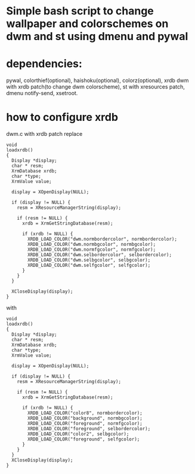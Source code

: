 # Simple bash script to change wallpaper and colorschemes on dwm and st using dmenu and pywal

# dependencies: 
pywal, colorthief(optional), haishoku(optional), colorz(optional), xrdb
dwm with xrdb patch(to change dwm colorscheme), st with xresources patch, dmenu
notify-send, xsetroot.

# how to configure xrdb
dwm.c with xrdb patch
replace 

```
void
loadxrdb()
{
  Display *display;
  char * resm;
  XrmDatabase xrdb;
  char *type;
  XrmValue value;

  display = XOpenDisplay(NULL);

  if (display != NULL) {
    resm = XResourceManagerString(display);

    if (resm != NULL) {
      xrdb = XrmGetStringDatabase(resm);

      if (xrdb != NULL) {
        XRDB_LOAD_COLOR("dwm.normbordercolor", normbordercolor);
        XRDB_LOAD_COLOR("dwm.normbgcolor", normbgcolor);
        XRDB_LOAD_COLOR("dwm.normfgcolor", normfgcolor);
        XRDB_LOAD_COLOR("dwm.selbordercolor", selbordercolor);
        XRDB_LOAD_COLOR("dwm.selbgcolor", selbgcolor);
        XRDB_LOAD_COLOR("dwm.selfgcolor", selfgcolor);
      }
    }
  }

  XCloseDisplay(display);
}

```

with

```
void
loadxrdb()
{
  Display *display;
  char * resm;
  XrmDatabase xrdb;
  char *type;
  XrmValue value;

  display = XOpenDisplay(NULL);

  if (display != NULL) {
    resm = XResourceManagerString(display);

    if (resm != NULL) {
      xrdb = XrmGetStringDatabase(resm);

      if (xrdb != NULL) {
        XRDB_LOAD_COLOR("color8", normbordercolor);
        XRDB_LOAD_COLOR("background", normbgcolor);
        XRDB_LOAD_COLOR("foreground", normfgcolor);
        XRDB_LOAD_COLOR("foreground", selbordercolor);
        XRDB_LOAD_COLOR("color2", selbgcolor);
        XRDB_LOAD_COLOR("foreground", selfgcolor);
      }
    }
  }
  XCloseDisplay(display);
}
```
